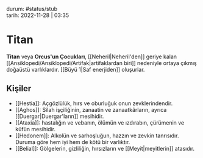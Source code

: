 durum: #status/stub     
tarih: 2022-11-28 | 03:35
# Titan
**Titan** veya **Orcus'un Çocukları**, [[Neheril|Neheril'den]] geriye kalan [[Ansiklopedi/Ansiklopedi/Artifak|artifaklardan biri]] nedeniyle ortaya çıkmış doğaüstü varlıklardır. [[Büyü 1|Saf enerjiden]] oluşurlar.
## Kişiler
- [[Hestia]]: Açgözlülük, hırs ve oburluğuk onun zevklerindendir.
- [[Aghos]]: Silah işçiliğinin, zanaatin ve zanaatkârların, ayrıca [[Duergar|Duergar'ların]] mesihidir.
- [[Ataxia]]: hastalığın ve vebanın, ölümün ve ızdırabın, çürümenin ve küfün mesihidir.
- [[Hedonem]]: Alkolün ve sarhoşluğun, hazzın ve zevkin tanrısıdır. Duruma göre hem iyi hem de kötü bir varlıktır.
- [[Belial]]: Gölgelerin, gizliliğin, hırsızların ve [[Meyit|meyitlerin]] atasıdır.